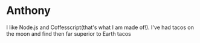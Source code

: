# Anthony
I like Node.js and Coffesscript(that's what I am made of!).
I've had tacos on the moon and find then far superior to Earth tacos
